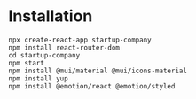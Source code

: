 # Installation
  `npx create-react-app startup-company`<br>
  `npm install react-router-dom`<br>
  `cd startup-company`<br>
  `npm start`<br>
  `npm install @mui/material @mui/icons-material`<br>
  `npm install yup`<br>
  `npm install @emotion/react @emotion/styled`<br>
